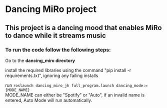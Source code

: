 # Dancing MiRo project
## This project is a dancing mood that enables MiRo to dance while it streams music <br>
### To run the code follow the following steps:

Go to the **dancing_miro directory**<br>

install the required libraries using the command "pip install -r requirements.txt", ignoring any failing installs

run `roslaunch dancing_miro_jh full_program.launch dancing_mode:= {MODE_NAME}` <br>
MODE_NAME can either be "Spotify" or "Auto", if an invalid name is entered, Auto Mode will run automatically.

